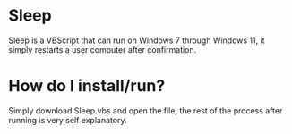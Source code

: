 # Sleep
Sleep is a VBScript that can run on Windows 7 through Windows 11, it simply restarts a user computer after confirmation.
# How do I install/run?
Simply download Sleep.vbs and open the file, the rest of the process after running is very self explanatory.
